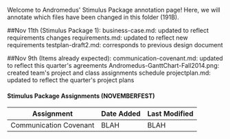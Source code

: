 Welcome to Andromedus' Stimulus Package annotation page!
Here, we will annotate which files have been changed in this folder (191B).

##Nov 11th (Stimulus Package 1):
  business-case.md: updated to reflect requirements changes
  requirements.md: updated to reflect new requirements
  testplan-draft2.md: corresponds to previous design document
  
##Nov 9th (Items already expected):
  communication-covenant.md: updated to reflect this quarter's agreements
  Andromedus-GanttChart-Fall2014.png: created team's project and class assignments schedule
  projectplan.md: updated to reflect the quarter's project plans

#### Stimulus Package Assignments (NOVEMBERFEST)
Assignment | Date Added | Last Modified
---   | ---   | --- 
Communication Covenant | BLAH | BLAH

